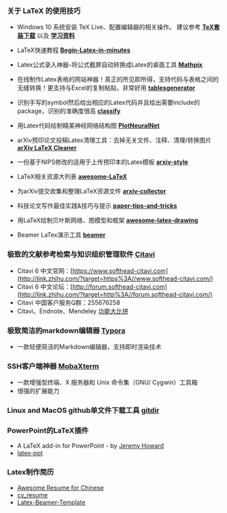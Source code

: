### 关于 LaTeX 的使用技巧

- Windows 10 系统安装 TeX Live、配置编辑器的相关操作。
  建议参考 [**TeX套装下载**](http://www.latexstudio.net/page/texsoftware) 以及 [**学习资料**](http://www.latexstudio.net/page/tex-documents) 
- LaTeX快速教程 [**Begin-Latex-in-minutes**](https://github.com/luong-komorebi/Begin-Latex-in-minutes)
- Latex公式录入神器-将公式截屏自动转换成Latex的桌面工具 [**Mathpix**](https://mathpix.com/)
- 在线制作Latex表格的网站神器！真正的所见即所得，支持代码与表格之间的无缝转换！更支持与Excel的复制粘贴，非常好用 [**tablesgenerator**](http://www.tablesgenerator.com/)
- 识别手写的symbol然后给出相应的Latex代码并且给出需要include的package，识别的准确度很高 [**classify**](http://detexify.kirelabs.org/classify.html) 

- 用Latex代码绘制精美神经网络结构图 [**PlotNeuralNet**](https://github.com/HarisIqbal88/PlotNeuralNet) 
- arXiv预印论文投稿Latex清理工具：去掉无关文件、注释、清理/转换图片 [**arXiv LaTeX Cleaner**](https://github.com/google-research/arxiv-latex-cleaner)
- 一份基于NIPS修改的适用于上传预印本的Latex模板  [**arxiv-style**](https://github.com/kourgeorge/arxiv-style)
- LaTeX相关资源大列表 [**awesome-LaTeX**](https://github.com/egeerardyn/awesome-LaTeX)
- 为arXiv提交收集和整理LaTeX资源文件 [**arxiv-collector**](https://github.com/dougalsutherland/arxiv-collector)
- 科技论文写作最佳实践&技巧与提示 [**paper-tips-and-tricks**](https://github.com/Wookai/paper-tips-and-tricks)
- 用LaTeX绘制贝叶斯网络、图模型和框架 [**awesome-latex-drawing**](https://github.com/xinychen/awesome-latex-drawing)
- Beamer LaTex演示工具 [**beamer**](https://github.com/josephwright/beamer)

### 极致的文献参考检索与知识组织管理软件 [Citavi](https://www.softhead-citavi.com/)

- Citavi 6 中文官网：[https://www.softhead-citavi.com](http://link.zhihu.com/?target=https%3A//www.softhead-citavi.com/)
- Citavi 6 中文论坛：[http://forum.softhead-citavi.com](http://link.zhihu.com/?target=http%3A//forum.softhead-citavi.com/)
- Citavi 中国客户服务Q群：255676258
- Citavi、Endnote、Mendeley [功能大比拼](https://zhuanlan.zhihu.com/p/28214449) 

### 极致简洁的markdown编辑器 [Typora]( http://www.typora.io)

- 一款轻便简洁的Markdown编辑器，支持即时渲染技术

### SSH客户端神器 [MobaXterm](https://mobaxterm.mobatek.net/) 

- 一款增强型终端、X 服务器和 Unix 命令集（GNU/ Cygwin）工具箱
- 很强的扩展能力

### Linux and MacOS github单文件下载工具 [gitdir](https://github.com/sdushantha/gitdir)

### PowerPoint的LaTeX插件

- A LaTeX add-in for PowerPoint - by  [Jeremy Howard](https://www.fast.ai/2019/06/17/latex-ppt/)
- [latex-ppt](https://github.com/jph00/latex-ppt/)

### Latex制作简历

- [Awesome Resume for Chinese](https://github.com/dyweb/awesome-resume-for-chinese)
- [cv_resume](https://github.com/geekplux/cv_resume)
- [Latex-Beamer-Template](https://github.com/SunYanCN/Latex-Beamer-Template)



